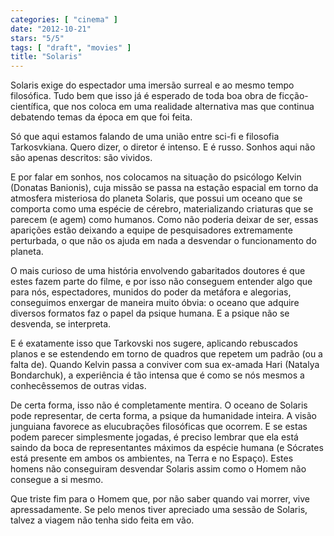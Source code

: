 ```yaml
---
categories: [ "cinema" ]
date: "2012-10-21"
stars: "5/5"
tags: [ "draft", "movies" ]
title: "Solaris"
---
```

Solaris exige do espectador uma imersão surreal e ao mesmo tempo
filosófica. Tudo bem que isso já é esperado de toda boa obra de
ficção-científica, que nos coloca em uma realidade alternativa mas
que continua debatendo temas da época em que foi feita.

Só que aqui estamos falando de uma união entre sci-fi e filosofia
Tarkosvkiana. Quero dizer, o diretor é intenso. E é russo. Sonhos aqui
não são apenas descritos: são vividos.

E por falar em sonhos, nos colocamos na situação do psicólogo Kelvin
(Donatas Banionis), cuja missão se passa na estação espacial em
torno da atmosfera misteriosa do planeta Solaris, que possui um oceano
que se comporta como uma espécie de cérebro, materializando criaturas
que se parecem (e agem) como humanos. Como não poderia deixar de ser,
essas aparições estão deixando a equipe de pesquisadores extremamente
perturbada, o que não os ajuda em nada a desvendar o funcionamento do
planeta.

O mais curioso de uma história envolvendo gabaritados doutores é que
estes fazem parte do filme, e por isso não conseguem entender algo que
para nós, espectadores, munidos do poder da metáfora e alegorias,
conseguimos enxergar de maneira muito óbvia: o oceano que adquire
diversos formatos faz o papel da psique humana. E a psique não se
desvenda, se interpreta.

E é exatamente isso que Tarkovski nos sugere, aplicando rebuscados
planos e se estendendo em torno de quadros que repetem um padrão (ou a
falta de). Quando Kelvin passa a conviver com sua ex-amada Hari (Natalya
Bondarchuk), a experiência é tão intensa que é como se nós mesmos
a conhecêssemos de outras vidas.

De certa forma, isso não é completamente mentira. O oceano de Solaris
pode representar, de certa forma, a psique da humanidade inteira. A visão
junguiana favorece as elucubrações filosóficas que ocorrem. E se estas
podem parecer simplesmente jogadas, é preciso lembrar que ela está
saindo da boca de representantes máximos da espécie humana (e Sócrates
está presente em ambos os ambientes, na Terra e no Espaço). Estes homens
não conseguiram desvendar Solaris assim como o Homem não consegue a
si mesmo.

Que triste fim para o Homem que, por não saber quando vai morrer, vive
apressadamente. Se pelo menos tiver apreciado uma sessão de Solaris,
talvez a viagem não tenha sido feita em vão.

